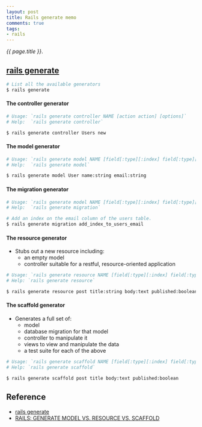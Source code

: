 ```yaml
---
layout: post
title: Rails generate memo
comments: true
tags:
- rails
---
```


*{{ page.title }}*.

<!--more-->

## [rails generate](http://guides.rubyonrails.org/command_line.html#rails-generate)

```bash
# List all the available generators
$ rails generate
```

#### The controller generator

```bash
# Usage: `rails generate controller NAME [action action] [options]`
# Help:  `rails generate controller`

$ rails generate controller Users new
```

#### The model generator

```bash
# Usage: `rails generate model NAME [field[:type][:index] field[:type][:index]] [options]`
# Help:  `rails generate model`

$ rails generate model User name:string email:string
```

#### The migration generator

```bash
# Usage: `rails generate model NAME [field[:type][:index] field[:type][:index]] [options]`
# Help:  `rails generate migration`

# Add an index on the email column of the users table.
$ rails generate migration add_index_to_users_email
```

#### The resource generator
- Stubs out a new resource including:
  + an empty model
  + controller suitable for a restful, resource-oriented application

```bash
# Usage: `rails generate resource NAME [field[:type][:index] field[:type][:index]] [options]`
# Help: `rails generate resource`

$ rails generate resource post title:string body:text published:boolean
```

#### The scaffold generator
- Generates a full set of:
  + model
  + database migration for that model
  + controller to manipulate it
  + views to view and manipulate the data
  + a test suite for each of the above

```bash
# Usage: `rails generate scaffold NAME [field[:type][:index] field[:type][:index]] [options]`
# Help: `rails generate scaffold`

$ rails generate scaffold post title body:text published:boolean
```

## Reference
- [rails generate](http://guides.rubyonrails.org/command_line.html#rails-generate)
- [RAILS: GENERATE MODEL VS. RESOURCE VS. SCAFFOLD](http://www.korenlc.com/rails-generate-model-vs-resourse-vs-scaffold/)
